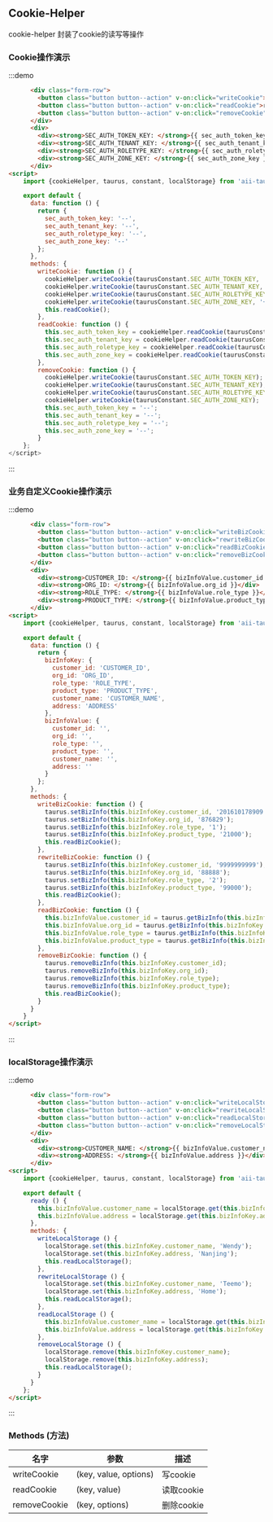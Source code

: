 <script>
  import {cookieHelper, taurus, taurusConstant, localStorage} from 'aii-taurus';

  export default {
    ready () {
      this.bizInfoValue.customer_name = localStorage.get(this.bizInfoKey.customer_name);
      this.bizInfoValue.address = localStorage.get(this.bizInfoKey.address);
    },
    data: function () {
      return {
        sec_auth_token_key: '--',
        sec_auth_tenant_key: '--',
        sec_auth_roletype_key: '--',
        sec_auth_zone_key: '--',
        bizInfoKey: {
          customer_id: 'CUSTOMER_ID',
          org_id: 'ORG_ID',
          role_type: 'ROLE_TYPE',
          product_type: 'PRODUCT_TYPE',
          customer_name: 'CUSTOMER_NAME',
          address: 'ADDRESS'
        },
        bizInfoValue: {
          customer_id: '',
          org_id: '',
          role_type: '',
          product_type: '',
          customer_name: '',
          address: ''
        }
      };
    },
    methods: {
            writeCookie: function () {
              cookieHelper.writeCookie(taurusConstant.SEC_AUTH_TOKEN_KEY, '7faf3df3d00c809b4e67b13f2778850e3f8d2fa241e143401d09c691fb6b5d5c');
              cookieHelper.writeCookie(taurusConstant.SEC_AUTH_TENANT_KEY, '10');
              cookieHelper.writeCookie(taurusConstant.SEC_AUTH_ROLETYPE_KEY, 'Operator');
              cookieHelper.writeCookie(taurusConstant.SEC_AUTH_ZONE_KEY, '+0900');
              this.readCookie();
            },
            readCookie: function () {
              this.sec_auth_token_key = cookieHelper.readCookie(taurusConstant.SEC_AUTH_TOKEN_KEY);
              this.sec_auth_tenant_key = cookieHelper.readCookie(taurusConstant.SEC_AUTH_TENANT_KEY);
              this.sec_auth_roletype_key = cookieHelper.readCookie(taurusConstant.SEC_AUTH_ROLETYPE_KEY);
              this.sec_auth_zone_key = cookieHelper.readCookie(taurusConstant.SEC_AUTH_ZONE_KEY);
            },
            removeCookie: function () {
              cookieHelper.writeCookie(taurusConstant.SEC_AUTH_TOKEN_KEY);
              cookieHelper.writeCookie(taurusConstant.SEC_AUTH_TENANT_KEY);
              cookieHelper.writeCookie(taurusConstant.SEC_AUTH_ROLETYPE_KEY);
              cookieHelper.writeCookie(taurusConstant.SEC_AUTH_ZONE_KEY);
              this.sec_auth_token_key = '--';
              this.sec_auth_tenant_key = '--';
              this.sec_auth_roletype_key = '--';
              this.sec_auth_zone_key = '--';
            },
            writeBizCookie: function () {
              taurus.setBizInfo(this.bizInfoKey.customer_id, '201610178909');
              taurus.setBizInfo(this.bizInfoKey.org_id, '876829');
              taurus.setBizInfo(this.bizInfoKey.role_type, '1');
              taurus.setBizInfo(this.bizInfoKey.product_type, '21000');
              this.readBizCookie();
            },
            rewriteBizCookie: function () {
              taurus.setBizInfo(this.bizInfoKey.customer_id, '9999999999');
              taurus.setBizInfo(this.bizInfoKey.org_id, '88888');
              taurus.setBizInfo(this.bizInfoKey.role_type, '2');
              taurus.setBizInfo(this.bizInfoKey.product_type, '99000');
              this.readBizCookie();
            },
            readBizCookie: function () {
              this.bizInfoValue.customer_id = taurus.getBizInfo(this.bizInfoKey.customer_id);
              this.bizInfoValue.org_id = taurus.getBizInfo(this.bizInfoKey.org_id);
              this.bizInfoValue.role_type = taurus.getBizInfo(this.bizInfoKey.role_type);
              this.bizInfoValue.product_type = taurus.getBizInfo(this.bizInfoKey.product_type);
            },
            removeBizCookie: function () {
              taurus.removeBizInfo(this.bizInfoKey.customer_id);
              taurus.removeBizInfo(this.bizInfoKey.org_id);
              taurus.removeBizInfo(this.bizInfoKey.role_type);
              taurus.removeBizInfo(this.bizInfoKey.product_type);
              this.readBizCookie();
            },
            writeLocalStorage () {
              localStorage.set(this.bizInfoKey.customer_name, 'Wendy');
              localStorage.set(this.bizInfoKey.address, 'Nanjing');
              this.readLocalStorage();
            },
            rewriteLocalStorage () {
              localStorage.set(this.bizInfoKey.customer_name, 'Teemo');
              localStorage.set(this.bizInfoKey.address, 'Home');
              this.readLocalStorage();
            },
            readLocalStorage () {
              this.bizInfoValue.customer_name = localStorage.get(this.bizInfoKey.customer_name);
              this.bizInfoValue.address = localStorage.get(this.bizInfoKey.address);
            },
            removeLocalStorage () {
              localStorage.remove(this.bizInfoKey.customer_name);
              localStorage.remove(this.bizInfoKey.address);
              this.readLocalStorage();
            }
          }
  };
</script>

## Cookie-Helper

cookie-helper 封装了cookie的读写等操作

### Cookie操作演示

:::demo

```html
      <div class="form-row">
        <button class="button button--action" v-on:click="writeCookie">write cookie</button>
        <button class="button button--action" v-on:click="readCookie">read cookie</button>
        <button class="button button--action" v-on:click="removeCookie">remove cookie</button>
      </div>
      <div>
        <div><strong>SEC_AUTH_TOKEN_KEY: </strong>{{ sec_auth_token_key }}</div>
        <div><strong>SEC_AUTH_TENANT_KEY: </strong>{{ sec_auth_tenant_key }}</div>
        <div><strong>SEC_AUTH_ROLETYPE_KEY: </strong>{{ sec_auth_roletype_key }}</div>
        <div><strong>SEC_AUTH_ZONE_KEY: </strong>{{ sec_auth_zone_key }}</div>
      </div>
<script>
    import {cookieHelper, taurus, constant, localStorage} from 'aii-taurus';

    export default {
      data: function () {
        return {
          sec_auth_token_key: '--',
          sec_auth_tenant_key: '--',
          sec_auth_roletype_key: '--',
          sec_auth_zone_key: '--'
        };
      },
      methods: {
        writeCookie: function () {
          cookieHelper.writeCookie(taurusConstant.SEC_AUTH_TOKEN_KEY, '7faf3df3d00c809b4e67b13f2778850e3f8d2fa241e143401d09c691fb6b5d5c');
          cookieHelper.writeCookie(taurusConstant.SEC_AUTH_TENANT_KEY, '10');
          cookieHelper.writeCookie(taurusConstant.SEC_AUTH_ROLETYPE_KEY, 'Operator');
          cookieHelper.writeCookie(taurusConstant.SEC_AUTH_ZONE_KEY, '+0900');
          this.readCookie();
        },
        readCookie: function () {
          this.sec_auth_token_key = cookieHelper.readCookie(taurusConstant.SEC_AUTH_TOKEN_KEY);
          this.sec_auth_tenant_key = cookieHelper.readCookie(taurusConstant.SEC_AUTH_TENANT_KEY);
          this.sec_auth_roletype_key = cookieHelper.readCookie(taurusConstant.SEC_AUTH_ROLETYPE_KEY);
          this.sec_auth_zone_key = cookieHelper.readCookie(taurusConstant.SEC_AUTH_ZONE_KEY);
        },
        removeCookie: function () {
          cookieHelper.writeCookie(taurusConstant.SEC_AUTH_TOKEN_KEY);
          cookieHelper.writeCookie(taurusConstant.SEC_AUTH_TENANT_KEY);
          cookieHelper.writeCookie(taurusConstant.SEC_AUTH_ROLETYPE_KEY);
          cookieHelper.writeCookie(taurusConstant.SEC_AUTH_ZONE_KEY);
          this.sec_auth_token_key = '--';
          this.sec_auth_tenant_key = '--';
          this.sec_auth_roletype_key = '--';
          this.sec_auth_zone_key = '--';
        }
    };
</script>
```
:::

### 业务自定义Cookie操作演示

:::demo

```html
      <div class="form-row">
        <button class="button button--action" v-on:click="writeBizCookie">write cookie</button>
        <button class="button button--action" v-on:click="rewriteBizCookie">rewrite cookie</button>
        <button class="button button--action" v-on:click="readBizCookie">read cookie</button>
        <button class="button button--action" v-on:click="removeBizCookie">remove cookie</button>
      </div>
      <div>
        <div><strong>CUSTOMER_ID: </strong>{{ bizInfoValue.customer_id }}</div>
        <div><strong>ORG_ID: </strong>{{ bizInfoValue.org_id }}</div>
        <div><strong>ROLE_TYPE: </strong>{{ bizInfoValue.role_type }}</div>
        <div><strong>PRODUCT_TYPE: </strong>{{ bizInfoValue.product_type }}</div>
      </div>
<script>
    import {cookieHelper, taurus, constant, localStorage} from 'aii-taurus';

    export default {
      data: function () {
        return {
          bizInfoKey: {
            customer_id: 'CUSTOMER_ID',
            org_id: 'ORG_ID',
            role_type: 'ROLE_TYPE',
            product_type: 'PRODUCT_TYPE',
            customer_name: 'CUSTOMER_NAME',
            address: 'ADDRESS'
          },
          bizInfoValue: {
            customer_id: '',
            org_id: '',
            role_type: '',
            product_type: '',
            customer_name: '',
            address: ''
          }
        };
      },
      methods: {
        writeBizCookie: function () {
          taurus.setBizInfo(this.bizInfoKey.customer_id, '201610178909');
          taurus.setBizInfo(this.bizInfoKey.org_id, '876829');
          taurus.setBizInfo(this.bizInfoKey.role_type, '1');
          taurus.setBizInfo(this.bizInfoKey.product_type, '21000');
          this.readBizCookie();
        },
        rewriteBizCookie: function () {
          taurus.setBizInfo(this.bizInfoKey.customer_id, '9999999999');
          taurus.setBizInfo(this.bizInfoKey.org_id, '88888');
          taurus.setBizInfo(this.bizInfoKey.role_type, '2');
          taurus.setBizInfo(this.bizInfoKey.product_type, '99000');
          this.readBizCookie();
        },
        readBizCookie: function () {
          this.bizInfoValue.customer_id = taurus.getBizInfo(this.bizInfoKey.customer_id);
          this.bizInfoValue.org_id = taurus.getBizInfo(this.bizInfoKey.org_id);
          this.bizInfoValue.role_type = taurus.getBizInfo(this.bizInfoKey.role_type);
          this.bizInfoValue.product_type = taurus.getBizInfo(this.bizInfoKey.product_type);
        },
        removeBizCookie: function () {
          taurus.removeBizInfo(this.bizInfoKey.customer_id);
          taurus.removeBizInfo(this.bizInfoKey.org_id);
          taurus.removeBizInfo(this.bizInfoKey.role_type);
          taurus.removeBizInfo(this.bizInfoKey.product_type);
          this.readBizCookie();
        }
      }
    }
</script>
```
:::

### localStorage操作演示

:::demo

```html
      <div class="form-row">
        <button class="button button--action" v-on:click="writeLocalStorage">write localStorage</button>
        <button class="button button--action" v-on:click="rewriteLocalStorage">rewrite localStorage</button>
        <button class="button button--action" v-on:click="readLocalStorage">read localStorage</button>
        <button class="button button--action" v-on:click="removeLocalStorage">remove localStorage</button>
      </div>
      <div>
        <div><strong>CUSTOMER_NAME: </strong>{{ bizInfoValue.customer_name }}</div>
        <div><strong>ADDRESS: </strong>{{ bizInfoValue.address }}</div>
      </div>
<script>
    import {cookieHelper, taurus, constant, localStorage} from 'aii-taurus';

    export default {
      ready () {
        this.bizInfoValue.customer_name = localStorage.get(this.bizInfoKey.customer_name);
        this.bizInfoValue.address = localStorage.get(this.bizInfoKey.address);
      },
      methods: {
        writeLocalStorage () {
          localStorage.set(this.bizInfoKey.customer_name, 'Wendy');
          localStorage.set(this.bizInfoKey.address, 'Nanjing');
          this.readLocalStorage();
        },
        rewriteLocalStorage () {
          localStorage.set(this.bizInfoKey.customer_name, 'Teemo');
          localStorage.set(this.bizInfoKey.address, 'Home');
          this.readLocalStorage();
        },
        readLocalStorage () {
          this.bizInfoValue.customer_name = localStorage.get(this.bizInfoKey.customer_name);
          this.bizInfoValue.address = localStorage.get(this.bizInfoKey.address);
        },
        removeLocalStorage () {
          localStorage.remove(this.bizInfoKey.customer_name);
          localStorage.remove(this.bizInfoKey.address);
          this.readLocalStorage();
        }
      }
    };
</script>
```
:::

### Methods \(方法\)

| 名字 | 参数 | 描述 |
| --- | --- | --- |
| writeCookie |  (key, value, options) | 写cookie |
| readCookie |  (key, value) | 读取cookie |
| removeCookie | (key, options) | 删除cookie |
